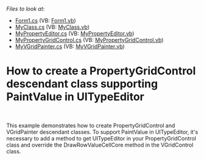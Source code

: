 <!-- default file list -->
*Files to look at*:

* [Form1.cs](./CS/dxPaintValue/Form1.cs) (VB: [Form1.vb](./VB/dxPaintValue/Form1.vb))
* [MyClass.cs](./CS/dxPaintValue/MyClass.cs) (VB: [MyClass.vb](./VB/dxPaintValue/MyClass.vb))
* [MyPropertyEditor.cs](./CS/dxPaintValue/MyPropertyEditor.cs) (VB: [MyPropertyEditor.vb](./VB/dxPaintValue/MyPropertyEditor.vb))
* [MyPropertyGridControl.cs](./CS/dxPaintValue/MyPropertyGridControl.cs) (VB: [MyPropertyGridControl.vb](./VB/dxPaintValue/MyPropertyGridControl.vb))
* [MyVGridPainter.cs](./CS/dxPaintValue/MyVGridPainter.cs) (VB: [MyVGridPainter.vb](./VB/dxPaintValue/MyVGridPainter.vb))
<!-- default file list end -->
# How to create a PropertyGridControl descendant class supporting PaintValue in UITypeEditor


<p> </p>
<p>This example demonstrates how to create PropertyGridControl and VGridPainter descendant classes. To support PaintValue in UITypeEditor, it's necessary to add a method to get UITypeEditor in your PropertyGridControl class and override the DrawRowValueCellCore method in the VGridControl class.</p>

<br/>


